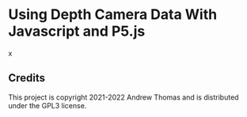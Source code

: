 # Using Depth Camera Data With Javascript and P5.js

x

## Credits

This project is copyright 2021-2022 Andrew Thomas and is distributed under the GPL3 license.
